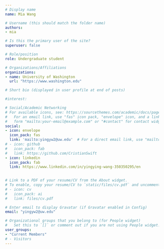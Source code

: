 ```yaml
---
# Display name
name: Mia Wang

# Username (this should match the folder name)
authors:
- mia

# Is this the primary user of the site?
superuser: false

# Role/position
role: Undergraduate student

# Organizations/Affiliations
organizations:
- name: University of Washington
  url: "https://www.washington.edu"

# Short bio (displayed in user profile at end of posts)

#interest: 

# Social/Academic Networking
# For available icons, see: https://sourcethemes.com/academic/docs/page-builder/#icons
#   For an email link, use "fas" icon pack, "envelope" icon, and a link in the
#   form "mailto:your-email@example.com" or "#contact" for contact widget.
social:
- icon: envelope
  icon_pack: fas
  link: 'mailto:yingyw2@uw.edu'  # For a direct email link, use "mailto:test@example.org".
# - icon: github
#   icon_pack: fab
#   link: https://github.com/CristianSwift
- icon: linkedin
  icon_pack: fab
  link: https://www.linkedin.com/in/yingying-wang-350350295/en
 

# Link to a PDF of your resume/CV from the About widget.
# To enable, copy your resume/CV to `static/files/cv.pdf` and uncomment the lines below.
# - icon: cv
#   icon_pack: ai
#   link: files/cv.pdf

# Enter email to display Gravatar (if Gravatar enabled in Config)
email: "yingyw2@uw.edu"

# Organizational groups that you belong to (for People widget)
#   Set this to `[]` or comment out if you are not using People widget.
user_groups:
- "Current Members"
# - Visitors
---
```

